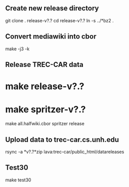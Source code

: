 Create new release directory
----------------------------

git clone . release-v?.?
cd release-v?.?
ln -s ../*bz2 .

Convert mediawiki into cbor
---------------------------

make -j3 -k


Release TREC-CAR data
---------------------
# make release-v?.?
# make spritzer-v?.?

make all.halfwiki.cbor spritzer release


Upload data to trec-car.cs.unh.edu
----------------------------------
rsync -a *v?.?*zip lava:trec-car/public_html/datareleases



Test30
-------
make test30

